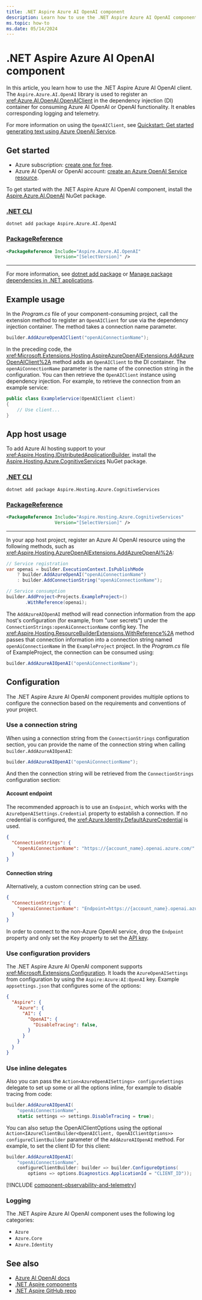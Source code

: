 ```yaml
---
title: .NET Aspire Azure AI OpenAI component
description: Learn how to use the .NET Aspire Azure AI OpenAI component.
ms.topic: how-to
ms.date: 05/14/2024
---
```


# .NET Aspire Azure AI OpenAI component

In this article, you learn how to use the .NET Aspire Azure AI OpenAI client. The `Aspire.Azure.AI.OpenAI` library is used to register an <xref:Azure.AI.OpenAI.OpenAIClient> in the dependency injection (DI) container for consuming Azure AI OpenAI or OpenAI functionality. It enables corresponding logging and telemetry.

For more information on using the `OpenAIClient`, see [Quickstart: Get started generating text using Azure OpenAI Service](/azure/ai-services/openai/quickstart?tabs=command-line%2Cpython&pivots=programming-language-csharp).

## Get started

- Azure subscription: [create one for free](https://azure.microsoft.com/free/).
- Azure AI OpenAI or OpenAI account: [create an Azure OpenAI Service resource](/azure/ai-services/openai/how-to/create-resource).

To get started with the .NET Aspire Azure AI OpenAI component, install the [Aspire.Azure.AI.OpenAI](https://www.nuget.org/packages/Aspire.Azure.AI.OpenAI) NuGet package.

### [.NET CLI](#tab/dotnet-cli)

```dotnetcli
dotnet add package Aspire.Azure.AI.OpenAI
```

### [PackageReference](#tab/package-reference)

```xml
<PackageReference Include="Aspire.Azure.AI.OpenAI"
                  Version="[SelectVersion]" />
```

---

For more information, see [dotnet add package](/dotnet/core/tools/dotnet-add-package) or [Manage package dependencies in .NET applications](/dotnet/core/tools/dependencies).

## Example usage

In the _Program.cs_ file of your component-consuming project, call the extension method to register an `OpenAIClient` for use via the dependency injection container. The method takes a connection name parameter.

```csharp
builder.AddAzureOpenAIClient("openAiConnectionName");
```

In the preceding code, the <xref:Microsoft.Extensions.Hosting.AspireAzureOpenAIExtensions.AddAzureOpenAIClient%2A> method adds an `OpenAIClient` to the DI container. The `openAiConnectionName` parameter is the name of the connection string in the configuration. You can then retrieve the `OpenAIClient` instance using dependency injection. For example, to retrieve the connection from an example service:

```csharp
public class ExampleService(OpenAIClient client)
{
    // Use client...
}
```

## App host usage

To add Azure AI hosting support to your <xref:Aspire.Hosting.IDistributedApplicationBuilder>, install the [Aspire.Hosting.Azure.CognitiveServices](https://www.nuget.org/packages/Aspire.Hosting.Azure.CognitiveServices) NuGet package.

### [.NET CLI](#tab/dotnet-cli)

```dotnetcli
dotnet add package Aspire.Hosting.Azure.CognitiveServices
```

### [PackageReference](#tab/package-reference)

```xml
<PackageReference Include="Aspire.Hosting.Azure.CognitiveServices"
                  Version="[SelectVersion]" />
```

---

In your app host project, register an Azure AI OpenAI resource using the following methods, such as <xref:Aspire.Hosting.AzureOpenAIExtensions.AddAzureOpenAI%2A>:

```csharp
// Service registration
var openai = builder.ExecutionContext.IsPublishMode
    ? builder.AddAzureOpenAI("openAiConnectionName")
    : builder.AddConnectionString("openAiConnectionName");

// Service consumption
builder.AddProject<Projects.ExampleProject>()
       .WithReference(openai);
```

The `AddAzureAIOpenAI` method will read connection information from the app host's configuration (for example, from "user secrets") under the `ConnectionStrings:openAiConnectionName` config key. The <xref:Aspire.Hosting.ResourceBuilderExtensions.WithReference%2A> method passes that connection information into a connection string named `openAiConnectionName` in the `ExampleProject` project. In the _Program.cs_ file of ExampleProject, the connection can be consumed using:

```csharp
builder.AddAzureAIOpenAI("openAiConnectionName");
```

## Configuration

The .NET Aspire Azure AI OpenAI component provides multiple options to configure the connection based on the requirements and conventions of your project.

### Use a connection string

When using a connection string from the `ConnectionStrings` configuration section, you can provide the name of the connection string when calling `builder.AddAzureAIOpenAI`:

```csharp
builder.AddAzureAIOpenAI("openAiConnectionName");
```

And then the connection string will be retrieved from the `ConnectionStrings` configuration section:

#### Account endpoint

The recommended approach is to use an `Endpoint`, which works with the `AzureOpenAISettings.Credential` property to establish a connection. If no credential is configured, the <xref:Azure.Identity.DefaultAzureCredential> is used.

```json
{
  "ConnectionStrings": {
    "openAiConnectionName": "https://{account_name}.openai.azure.com/"
  }
}
```

#### Connection string

Alternatively, a custom connection string can be used.

```json
{
  "ConnectionStrings": {
    "openaiConnectionName": "Endpoint=https://{account_name}.openai.azure.com/;Key={account_key};"
  }
}
```

In order to connect to the non-Azure OpenAI service, drop the `Endpoint` property and only set the Key property to set the [API key](https://platform.openai.com/account/api-keys).

### Use configuration providers

The .NET Aspire Azure AI OpenAI component supports <xref:Microsoft.Extensions.Configuration>. It loads the `AzureOpenAISettings` from configuration by using the `Aspire:Azure:AI:OpenAI` key. Example `appsettings.json` that configures some of the options:

```json
{
  "Aspire": {
    "Azure": {
      "AI": {
        "OpenAI": {
          "DisableTracing": false,
        }
      }
    }
  }
}
```

### Use inline delegates

Also you can pass the `Action<AzureOpenAISettings> configureSettings` delegate to set up some or all the options inline, for example to disable tracing from code:

```csharp
builder.AddAzureAIOpenAI(
    "openAiConnectionName",
    static settings => settings.DisableTracing = true);
```

You can also setup the OpenAIClientOptions using the optional `Action<IAzureClientBuilder<OpenAIClient, OpenAIClientOptions>> configureClientBuilder` parameter of the `AddAzureAIOpenAI` method. For example, to set the client ID for this client:

```csharp
builder.AddAzureAIOpenAI(
    "openAiConnectionName",
    configureClientBuilder: builder => builder.ConfigureOptions(
        options => options.Diagnostics.ApplicationId = "CLIENT_ID"));
```

[!INCLUDE [component-observability-and-telemetry](../includes/component-observability-and-telemetry.md)]

### Logging

The .NET Aspire Azure AI OpenAI component uses the following log categories:

- `Azure`
- `Azure.Core`
- `Azure.Identity`

## See also

- [Azure AI OpenAI docs](/azure/ai-services/openai/overview)
- [.NET Aspire components](../fundamentals/components-overview.md)
- [.NET Aspire GitHub repo](https://github.com/dotnet/aspire)
